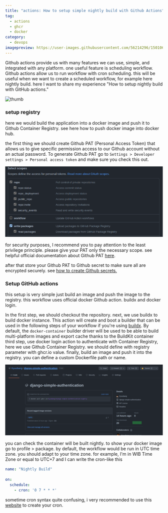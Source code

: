 ```yaml
---
title: "actions: How to setup simple nightly build with Github Actions"
tag:
  - actions
  - ghcr
  - docker
category:
  - devops
imagepreview: https://user-images.githubusercontent.com/56214296/150106740-9574ff31-c90f-49fc-a273-33ec10bc5a21.png
---
```


Github actions provide us with many features we can use, simple, and integrated 
with any platform. one useful feature is scheduling workflow. Github actions 
allow us to run workflow with cron scheduling. this will be useful when we want 
to create a scheduled workflow, for example here nightly build. here I want to 
share my experience "How to setup nightly build with GitHub actions."

![thumb](https://user-images.githubusercontent.com/56214296/150106740-9574ff31-c90f-49fc-a273-33ec10bc5a21.png)

### setup registry
here we would build the application into a docker image and push it to Github 
Container Registry. see here how to push docker image into docker hub. 

the first thing we should create Github PAT (Personal Access Token) that allows 
us to give specific permission access to our Github account without an actual 
password. To generate Github PAT go to `Settings > Developer settings > Personal
access token` and make sure you check this out.

![select scopes](/assets/images/select-scopes.png)

for security purposes, I recommend you to pay attention to the least privilege 
principle. please give your PAT only the necessary scope. see helpful official 
documentation about Github PAT [here](https://docs.github.com/en/authentication/keeping-your-account-and-data-secure/creating-a-personal-access-token).

after that store your Github PAT to Github secret to make sure all are encrypted 
securely. see [how to create Github secrets.](https://docs.github.com/en/actions/security-guides/encrypted-secrets)

### Setup GitHub actions
this setup is very simple just build an image and push the image to the registry. 
this workflow uses official docker Github action. buildx and docker login. 

<script src="https://gist.github.com/Kyuubang/530320bc9e4732f497a5bae43d23a98f.js"></script>

In the first step, we should checkout the repository. next, we use buildx to 
build docker instance. This action will create and boot a builder that can be 
used in the following steps of your workflow if you're using [buildx](https://github.com/docker/buildx). 
By default, the `docker-container` builder driver will be used to be able to 
build multi-platform images and export cache thanks to the BuildKit container 
third step, use docker login action to authenticate with Container Registry, 
here we use Github Container Registry. we should define with registry parameter 
with ghcr.io value. finally, build an image and push it into the registry. you 
can define a custom Dockerfile path or name.

![docker image nightly](/assets/images/docker-nightly.png)

you can check the container will be built nightly. to show your docker image go 
to profile > package. by default, the workflow would be run in UTC time zone. 
you should adapt to your time zone. for example, I'm in WIB Time Zone or equal 
to UTC+7 and I can write the cron-like this

```yaml
name: "Nightly Build"

on:
  schedule:
    - cron: '0 7 * * *'
```

sometime cron syntax quite confusing, i very recommended to use this [website](https://crontab.guru/) 
to create your cron.



